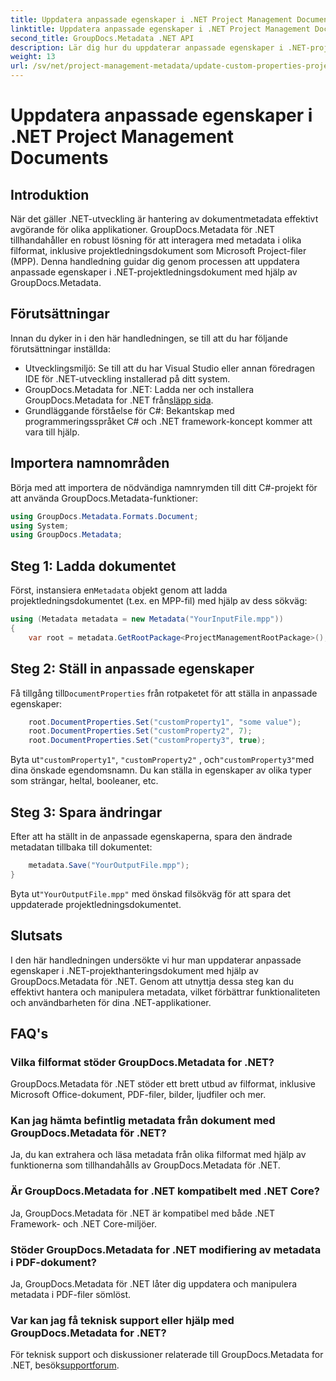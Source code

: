 ```yaml
---
title: Uppdatera anpassade egenskaper i .NET Project Management Documents
linktitle: Uppdatera anpassade egenskaper i .NET Project Management Documents
second_title: GroupDocs.Metadata .NET API
description: Lär dig hur du uppdaterar anpassade egenskaper i .NET-projekthanteringsdokument med GroupDocs.Metadata för .NET. Förbättra metadatahanteringen i dina applikationer.
weight: 13
url: /sv/net/project-management-metadata/update-custom-properties-project-management-documents/
---
```


# Uppdatera anpassade egenskaper i .NET Project Management Documents

## Introduktion
När det gäller .NET-utveckling är hantering av dokumentmetadata effektivt avgörande för olika applikationer. GroupDocs.Metadata för .NET tillhandahåller en robust lösning för att interagera med metadata i olika filformat, inklusive projektledningsdokument som Microsoft Project-filer (MPP). Denna handledning guidar dig genom processen att uppdatera anpassade egenskaper i .NET-projektledningsdokument med hjälp av GroupDocs.Metadata.
## Förutsättningar
Innan du dyker in i den här handledningen, se till att du har följande förutsättningar inställda:
- Utvecklingsmiljö: Se till att du har Visual Studio eller annan föredragen IDE för .NET-utveckling installerad på ditt system.
-  GroupDocs.Metadata for .NET: Ladda ner och installera GroupDocs.Metadata for .NET från[släpp sida](https://releases.groupdocs.com/metadata/net/).
- Grundläggande förståelse för C#: Bekantskap med programmeringsspråket C# och .NET framework-koncept kommer att vara till hjälp.

## Importera namnområden
Börja med att importera de nödvändiga namnrymden till ditt C#-projekt för att använda GroupDocs.Metadata-funktioner:
```csharp
using GroupDocs.Metadata.Formats.Document;
using System;
using GroupDocs.Metadata;
```
## Steg 1: Ladda dokumentet
 Först, instansiera en`Metadata` objekt genom att ladda projektledningsdokumentet (t.ex. en MPP-fil) med hjälp av dess sökväg:
```csharp
using (Metadata metadata = new Metadata("YourInputFile.mpp"))
{
    var root = metadata.GetRootPackage<ProjectManagementRootPackage>();
```
## Steg 2: Ställ in anpassade egenskaper
 Få tillgång till`DocumentProperties` från rotpaketet för att ställa in anpassade egenskaper:
```csharp
    root.DocumentProperties.Set("customProperty1", "some value");
    root.DocumentProperties.Set("customProperty2", 7);
    root.DocumentProperties.Set("customProperty3", true);
```
 Byta ut`"customProperty1"`, `"customProperty2"` , och`"customProperty3"`med dina önskade egendomsnamn. Du kan ställa in egenskaper av olika typer som strängar, heltal, booleaner, etc.
## Steg 3: Spara ändringar
Efter att ha ställt in de anpassade egenskaperna, spara den ändrade metadatan tillbaka till dokumentet:
```csharp
    metadata.Save("YourOutputFile.mpp");
}
```
 Byta ut`"YourOutputFile.mpp"` med önskad filsökväg för att spara det uppdaterade projektledningsdokumentet.

## Slutsats
I den här handledningen undersökte vi hur man uppdaterar anpassade egenskaper i .NET-projekthanteringsdokument med hjälp av GroupDocs.Metadata för .NET. Genom att utnyttja dessa steg kan du effektivt hantera och manipulera metadata, vilket förbättrar funktionaliteten och användbarheten för dina .NET-applikationer.

## FAQ's
### Vilka filformat stöder GroupDocs.Metadata for .NET?
GroupDocs.Metadata för .NET stöder ett brett utbud av filformat, inklusive Microsoft Office-dokument, PDF-filer, bilder, ljudfiler och mer.
### Kan jag hämta befintlig metadata från dokument med GroupDocs.Metadata för .NET?
Ja, du kan extrahera och läsa metadata från olika filformat med hjälp av funktionerna som tillhandahålls av GroupDocs.Metadata för .NET.
### Är GroupDocs.Metadata for .NET kompatibelt med .NET Core?
Ja, GroupDocs.Metadata för .NET är kompatibel med både .NET Framework- och .NET Core-miljöer.
### Stöder GroupDocs.Metadata for .NET modifiering av metadata i PDF-dokument?
Ja, GroupDocs.Metadata för .NET låter dig uppdatera och manipulera metadata i PDF-filer sömlöst.
### Var kan jag få teknisk support eller hjälp med GroupDocs.Metadata for .NET?
 För teknisk support och diskussioner relaterade till GroupDocs.Metadata for .NET, besök[supportforum](https://forum.groupdocs.com/c/metadata/14).
